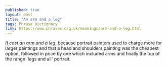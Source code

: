```yaml
---
published: true
layout: post
title: "An arm and a leg"
tags: Phrase Dictionary
link: https://www.phrases.org.uk/meanings/arm-and-a-leg.html
---
```


*It cost an arm and a leg*, because portrait painters used to charge more for larger paintings and that a head and shoulders painting was the cheapest option, followed in price by one which included arms and finally the top of the range 'legs and all' portrait. 
